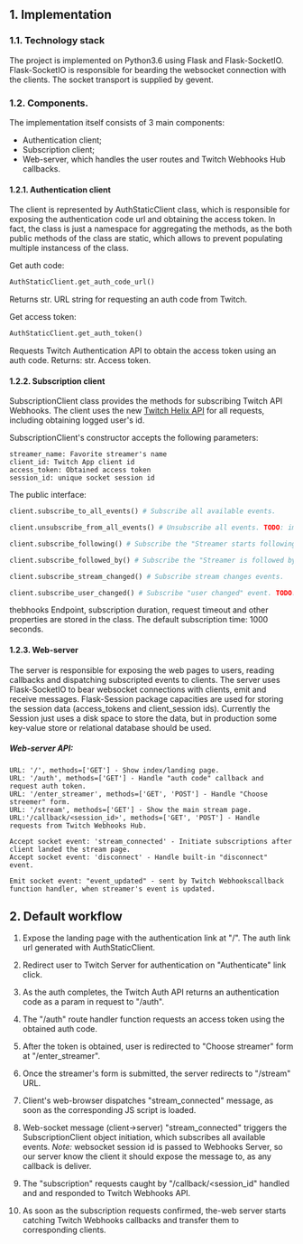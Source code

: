 ## 1. Implementation

### 1.1. Technology stack
The project is implemented on Python3.6 using Flask and Flask-SocketIO.
Flask-SocketIO is responsible for bearding the websocket connection with the clients.
The socket transport is supplied by gevent.

### 1.2. Components.

The implementation itself consists of 3 main components:
* Authentication client;
* Subscription client;
* Web-server, which handles the user routes and Twitch Webhooks Hub callbacks.


#### 1.2.1. Authentication client

The client is represented by AuthStaticClient class, which is responsible for exposing 
the authentication code url and obtaining the access token. 
In fact, the class is just a namespace for aggregating the methods,
as the both public methods of the class are static, 
which allows to prevent populating multiple instancess of the class.

Get auth code:
```python
AuthStaticClient.get_auth_code_url()
```
Returns str. URL string for requesting an auth code from Twitch.

Get access token:
```python
AuthStaticClient.get_auth_token()
```
Requests Twitch Authentication API to obtain the access token using an auth code.
Returns: str. Access token.


#### 1.2.2. Subscription client

SubscriptionClient class provides the methods for subscribing Twitch API Webhooks.
The client uses the new [Twitch Helix API](http://google.com) for all requests, 
including obtaining logged user's id.

SubscriptionClient's constructor accepts the following parameters:
```
streamer_name: Favorite streamer's name
client_id: Twitch App client id
access_token: Obtained access token
session_id: unique socket session id
```
The public interface:
```python
client.subscribe_to_all_events() # Subscribe all available events.

client.unsubscribe_from_all_events() # Unsubscribe all events. TODO: implement.

client.subscribe_following() # Subscribe the "Streamer starts following someone" event.

client.subscribe_followed_by() # Subscribe the "Streamer is followed by someone" event.

client.subscribe_stream_changed() # Subscribe stream changes events.

client.subscribe_user_changed() # Subscribe "user changed" event. TODO: not tested. SSL/TSL certs must be configured on server.
```
thebhooks Endpoint, subscription duration, request timeout and other properties are stored in the class.
The default subscription time: 1000 seconds.


#### 1.2.3. Web-server

The server is responsible for exposing the web pages to users,
reading callbacks and dispatching subscripted events to clients.
The server uses Flask-SocketIO to bear websocket connections with clients, 
emit and receive messages.
Flask-Session package capacities are used for storing the session data 
(access_tokens and client_session ids).
Currently the Session just uses a disk space to store the data, 
but in production some key-value store or relational database should be used.

##### Web-server API:

```
URL: '/', methods=['GET'] - Show index/landing page.
URL: '/auth', methods=['GET'] - Handle "auth code" callback and request auth token.
URL: '/enter_streamer', methods=['GET', 'POST'] - Handle "Choose streemer" form.
URL: '/stream', methods=['GET'] - Show the main stream page.
URL:'/callback/<session_id>', methods=['GET', 'POST'] - Handle requests from Twitch Webhooks Hub. 

Accept socket event: 'stream_connected' - Initiate subscriptions after client landed the stream page.
Accept socket event: 'disconnect' - Handle built-in "disconnect" event.

Emit socket event: "event_updated" - sent by Twitch Webhookscallback function handler, when streamer's event is updated.
```



## 2. Default workflow


1. Expose the landing page with the authentication link at "/". The auth link url generated with AuthStaticClient.

2. Redirect user to Twitch Server for authentication on "Authenticate" link click.

3. As the auth completes, the Twitch Auth API returns an authentication code as a param in request to "/auth".

4. The "/auth" route handler function requests an access token using the obtained auth code.

5. After the token is obtained, user is redirected to "Choose streamer" form at "/enter_streamer".

6. Once the streamer's form is submitted, the server redirects to "/stream" URL.

7. Client's web-browser dispatches "stream_connected" message, as soon as the corresponding JS script is loaded.

8. Web-socket message (client->server) "stream_connected" triggers 
the SubscriptionClient object initiation, which subscribes all available events.
*Note:* websocket session id is passed to Webhooks Server, so our server know the client it should expose the message to, 
as any callback is deliver.
9. The "subscription" requests caught by "/callback/<session_id" handled and and responded to  Twitch Webhooks API.

10. As soon as the subscription requests confirmed, the-web server starts catching 
Twitch Webhooks callbacks and transfer them to corresponding clients.

